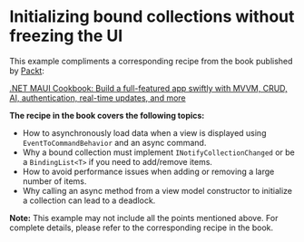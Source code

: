 # Initializing bound collections without freezing the UI
This example compliments a corresponding recipe from the book published by [Packt](https://www.packtpub.com/en-us?utm_source=github):

[.NET MAUI Cookbook: Build a full-featured app swiftly with MVVM, CRUD, AI, authentication, real-time updates, and more](https://www.amazon.com/NET-MAUI-Cookbook-full-featured-authentication-ebook/dp/B0DHV34WQ5)

**The recipe in the book covers the following topics:**
* How to asynchronously load data when a view is displayed using `EventToCommandBehavior` and an async command.
* Why a bound collection must implement `INotifyCollectionChanged` or be a `BindingList<T>` if you need to add/remove items.
* How to avoid performance issues when adding or removing a large number of items.
* Why calling an async method from a view model constructor to initialize a collection can lead to a deadlock.

**Note:** This example may not include all the points mentioned above. For complete details, please refer to the corresponding recipe in the book.